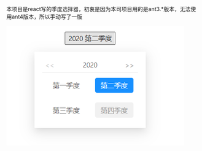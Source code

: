 本项目是react写的季度选择器，初衷是因为本司项目用的是ant3.*版本，无法使用ant4版本，所以手动写了一版

![Image](https://github.com/luweihub/react-quarterly-selector/blob/master/1.png)




